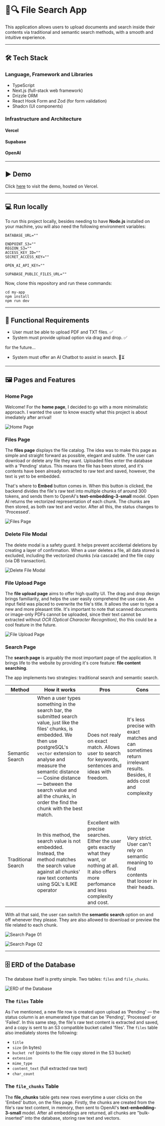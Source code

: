 # 📄🔍 File Search App

This application allows users to upload documents and search inside their contents via traditional and semantic search methods, with a smooth and intuitive experience.

---

## 🛠️ Tech Stack

### Language, Framework and Libraries

- TypeScript
- Next.js (full-stack web framework)
- Drizzle ORM
- React Hook Form and Zod (for form validation)
- Shadcn (UI components)
  
### Infrastructure and Architecture

#### Vercel 



#### Supabase



#### OpenAI




---

## ▶️ Demo

Click [here](https://filesearch.bernardorohlfs.com) to visit the demo, hosted on Vercel.

---

## 💻 Run locally

To run this project locally, besides needing to have **Node.js** installed on your machine, you will also need the following environment variables:

```
DATABASE_URL=""

ENDPOINT_S3=""
REGION_S3=""
ACCESS_KEY_ID=""
SECRET_ACCESS_KEY=""

OPEN_AI_API_KEY=""

SUPABASE_PUBLIC_FILES_URL=""
```

Now, clone this repository and run these commands:

```
cd my-app
npm install
npm run dev
```

---

## 📝 Functional Requirements

- User must be able to upload PDF and TXT files. ✅
- System must provide upload option via drag and drop. ✅

for the future...

- System must offer an AI Chatbot to assist in search. 🚧⏳

---

## 🖼️ Pages and Features

### Home Page

Welcome! For the **home page**, I decided to go with a more minimalistic approach. I wanted the user to know exactly what this project is about imediately after arrival!

![Home Page](./images/home-page.png)

### Files Page

The **files page** displays the file catalog. The idea was to make this page as simple and straight forward as possible, elegant and subtle. The user can download or delete any file they want. Uploaded files enter the database with a 'Pending' status. This means the file has been stored, and it's contents have been already extracted to raw text and saved, however, the text is yet to be embedded. 

That's where to **Embed** button comes in. When this button is clicked, the backend divides the file's raw text into multiple chunks of around 300 tokens, and sends them to OpenAI's **text-embedding-3-small** model. Open AI returns the vectorized representation of each chunk. The chunks are then stored, as both raw text and vector. After all this, the status changes to 'Processed'.

![Files Page](./images/files-page.png)

### Delete File Modal

The delete modal is a safety guard. It helps prevent accidental deletions by creating a layer of confirmation. When a user deletes a file, all data stored is excluded, including the vectorized chunks (via cascade) and the file copy (via DB transaction).

![Delete File Modal](./images/delete-file-modal.png)

### File Upload Page

The **file upload page** aims to offer high quality UI. The drag and drop design brings familiarity, and helps the user easily comprehend the use case. An input field was placed to overwrite the file's title. It allows the user to type a new and more pleasant title. It's important to note that scanned documents or image-only PDFs cannot be uploaded, since their text cannot be extracted without *OCR (Optical Character Recognition)*, tho this could be a cool feature in the future.

![File Upload Page](./images/file-upload-page.png)

### Search Page

The **search page** is arguably the most important page of the application. It brings life to the website by providing it's core feature: **file content searching**. 

The app implements two strategies: traditional search and semantic search.

| Method | How it works | Pros | Cons |
| --- | --- | --- | --- |
| Semantic Search | When a user types something in the search bar, the submitted search value, just like the files' chunks, is embedded. We then use postgreSQL's `vector` extension to analyse and measure the semantic distance — Cosine distance — between the search value and all the chunks, in order the find the chunk with the best match. | Does not realy on exact match. Allows user to search for keywords, sentences and ideas with freedom. | It's less precise with exact matches and can sometimes return irrelevant results. Besides, it adds cost and complexity |
| Traditional Search | In this method, the search value is not embedded. Instead, the method matches the search value against all chunks' raw text contents using SQL's ILIKE operator | Excellent with precise searches. Either the user gets exactly what they want, or nothing at all. It also offers more perfomance and less complexity and cost. | Very strict. User can't rely on semantic meaning to find contents that looser in their heads. | 

With all that said, the user can switch the **semantic search** option on and off whenever they please. They are also allowed to download or preview the file related to each chunk.

![Search Page 01](./images/search-page-1.png)

![Search Page 02](./images/search-page-2.png)

---

## 🗄️ ERD of the Database

The database itself is pretty simple. Two tables: `files` and `file_chunks`.

![ERD of the Database](./images/diagrams/ERD.png)

### The `files` Table

As I've mentioned, a new file row is created upon upload as 'Pending' — the status column is an enumerated type that can be 'Pending', 'Processed' or 'Failed'. In this same step, the file's raw text content is extracted and saved, and a copy is sent to an S3 compatible bucket called 'files'. The `files` table also imediately stores the following:

- `title`
- `size` (in bytes)
- `bucket ref` (points to the file copy stored in the S3 bucket)
- `extension`
- `mime_type`
- `content_text` (full extracted raw text)
- `char_count`

### The `file_chunks` Table

The **file_chunks** table gets new rows everytime a user clicks on the 'Embed' button, on the files page. Firstly, the chunks are created from the file's raw text content, in memory, then sent to OpenAI's **text-embedding-3-small** model. After all embeddings are returned, all chunks are "bulk-inserted" into the database, storing raw text and vectors.




